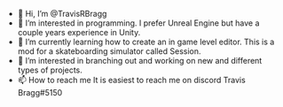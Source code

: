 - 👋 Hi, I’m @TravisRBragg
- 👀 I’m interested in programming. I prefer Unreal Engine but have a couple years experience in Unity.
- 🌱 I’m currently learning how to create an in game level editor. This is a mod for a skateboarding simulator called Session.
- 💞️ I’m interested in branching out and working on new and different types of projects.
- 📫 How to reach me It is easiest to reach me on discord Travis Bragg#5150


